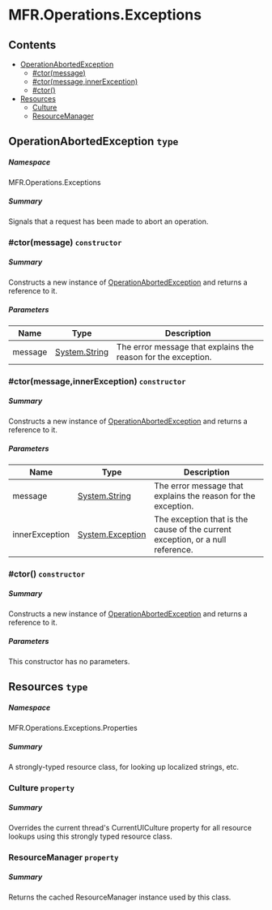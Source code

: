 <a name='assembly'></a>
# MFR.Operations.Exceptions

## Contents

- [OperationAbortedException](#T-MFR-Operations-Exceptions-OperationAbortedException 'MFR.Operations.Exceptions.OperationAbortedException')
  - [#ctor(message)](#M-MFR-Operations-Exceptions-OperationAbortedException-#ctor-System-String- 'MFR.Operations.Exceptions.OperationAbortedException.#ctor(System.String)')
  - [#ctor(message,innerException)](#M-MFR-Operations-Exceptions-OperationAbortedException-#ctor-System-String,System-Exception- 'MFR.Operations.Exceptions.OperationAbortedException.#ctor(System.String,System.Exception)')
  - [#ctor()](#M-MFR-Operations-Exceptions-OperationAbortedException-#ctor 'MFR.Operations.Exceptions.OperationAbortedException.#ctor')
- [Resources](#T-MFR-Operations-Exceptions-Properties-Resources 'MFR.Operations.Exceptions.Properties.Resources')
  - [Culture](#P-MFR-Operations-Exceptions-Properties-Resources-Culture 'MFR.Operations.Exceptions.Properties.Resources.Culture')
  - [ResourceManager](#P-MFR-Operations-Exceptions-Properties-Resources-ResourceManager 'MFR.Operations.Exceptions.Properties.Resources.ResourceManager')

<a name='T-MFR-Operations-Exceptions-OperationAbortedException'></a>
## OperationAbortedException `type`

##### Namespace

MFR.Operations.Exceptions

##### Summary

Signals that a request has been made to abort an operation.

<a name='M-MFR-Operations-Exceptions-OperationAbortedException-#ctor-System-String-'></a>
### #ctor(message) `constructor`

##### Summary

Constructs a new instance of [OperationAbortedException](#T-MFR-Operations-Exceptions-OperationAbortedException 'MFR.Operations.Exceptions.OperationAbortedException') and
returns a reference to it.

##### Parameters

| Name | Type | Description |
| ---- | ---- | ----------- |
| message | [System.String](http://msdn.microsoft.com/query/dev14.query?appId=Dev14IDEF1&l=EN-US&k=k:System.String 'System.String') | The error message that explains the reason for the exception. |

<a name='M-MFR-Operations-Exceptions-OperationAbortedException-#ctor-System-String,System-Exception-'></a>
### #ctor(message,innerException) `constructor`

##### Summary

Constructs a new instance of [OperationAbortedException](#T-MFR-Operations-Exceptions-OperationAbortedException 'MFR.Operations.Exceptions.OperationAbortedException') and
returns a reference to it.

##### Parameters

| Name | Type | Description |
| ---- | ---- | ----------- |
| message | [System.String](http://msdn.microsoft.com/query/dev14.query?appId=Dev14IDEF1&l=EN-US&k=k:System.String 'System.String') | The error message that explains the reason for the exception. |
| innerException | [System.Exception](http://msdn.microsoft.com/query/dev14.query?appId=Dev14IDEF1&l=EN-US&k=k:System.Exception 'System.Exception') | The exception that is the cause of the current exception, or a null reference. |

<a name='M-MFR-Operations-Exceptions-OperationAbortedException-#ctor'></a>
### #ctor() `constructor`

##### Summary

Constructs a new instance of [OperationAbortedException](#T-MFR-Operations-Exceptions-OperationAbortedException 'MFR.Operations.Exceptions.OperationAbortedException') and
returns a reference to it.

##### Parameters

This constructor has no parameters.

<a name='T-MFR-Operations-Exceptions-Properties-Resources'></a>
## Resources `type`

##### Namespace

MFR.Operations.Exceptions.Properties

##### Summary

A strongly-typed resource class, for looking up localized strings, etc.

<a name='P-MFR-Operations-Exceptions-Properties-Resources-Culture'></a>
### Culture `property`

##### Summary

Overrides the current thread's CurrentUICulture property for all
  resource lookups using this strongly typed resource class.

<a name='P-MFR-Operations-Exceptions-Properties-Resources-ResourceManager'></a>
### ResourceManager `property`

##### Summary

Returns the cached ResourceManager instance used by this class.
